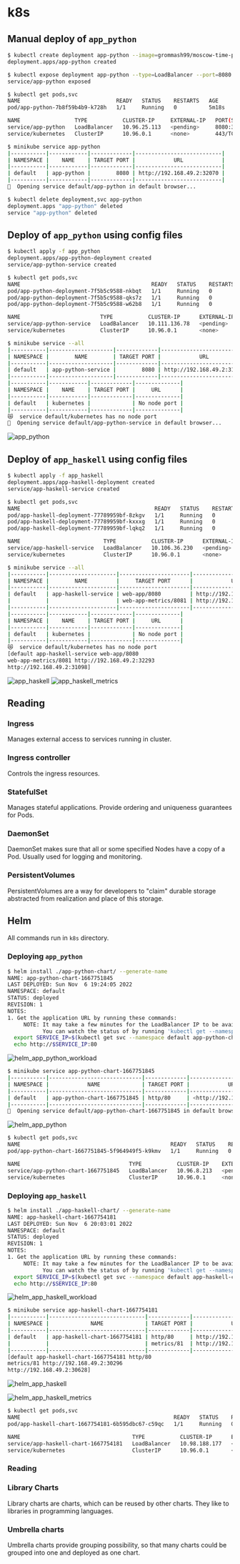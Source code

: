 # k8s

## Manual deploy of `app_python`

```bash
$ kubectl create deployment app-python --image=grommash99/moscow-time-py:latest
deployment.apps/app-python created
```

```bash
$ kubectl expose deployment app-python --type=LoadBalancer --port=8080
service/app-python exposed
```

```bash
$ kubectl get pods,svc
NAME                              READY   STATUS    RESTARTS   AGE
pod/app-python-7b8f59b4b9-k728h   1/1     Running   0          5m18s

NAME                 TYPE           CLUSTER-IP     EXTERNAL-IP   PORT(S)          AGE
service/app-python   LoadBalancer   10.96.25.113   <pending>     8080:32070/TCP   3m12s
service/kubernetes   ClusterIP      10.96.0.1      <none>        443/TCP          2d22h
```

```bash
$ minikube service app-python
|-----------|------------|-------------|---------------------------|
| NAMESPACE |    NAME    | TARGET PORT |            URL            |
|-----------|------------|-------------|---------------------------|
| default   | app-python |        8080 | http://192.168.49.2:32070 |
|-----------|------------|-------------|---------------------------|
🎉  Opening service default/app-python in default browser...
```

```bash
$ kubectl delete deployment,svc app-python
deployment.apps "app-python" deleted
service "app-python" deleted
```

## Deploy of `app_python` using config files

```bash
$ kubectl apply -f app_python
deployment.apps/app-python-deployment created
service/app-python-service created
```

```bash
$ kubectl get pods,svc
NAME                                         READY   STATUS    RESTARTS   AGE
pod/app-python-deployment-7f5b5c9588-nkbqt   1/1     Running   0          54s
pod/app-python-deployment-7f5b5c9588-qks7z   1/1     Running   0          54s
pod/app-python-deployment-7f5b5c9588-w62b8   1/1     Running   0          54s

NAME                         TYPE           CLUSTER-IP      EXTERNAL-IP   PORT(S)          AGE
service/app-python-service   LoadBalancer   10.111.136.78   <pending>     8080:31819/TCP   54s
service/kubernetes           ClusterIP      10.96.0.1       <none>        443/TCP          2d22h
```

```bash
$ minikube service --all
|-----------|--------------------|-------------|---------------------------|
| NAMESPACE |        NAME        | TARGET PORT |            URL            |
|-----------|--------------------|-------------|---------------------------|
| default   | app-python-service |        8080 | http://192.168.49.2:31819 |
|-----------|--------------------|-------------|---------------------------|
|-----------|------------|-------------|--------------|
| NAMESPACE |    NAME    | TARGET PORT |     URL      |
|-----------|------------|-------------|--------------|
| default   | kubernetes |             | No node port |
|-----------|------------|-------------|--------------|
😿  service default/kubernetes has no node port
🎉  Opening service default/app-python-service in default browser...
```

![app_python](.attachments/app_python.png)

## Deploy of `app_haskell` using config files

```bash
$ kubectl apply -f app_haskell
deployment.apps/app-haskell-deployment created
service/app-haskell-service created
```

```bash
$ kubectl get pods,svc
NAME                                          READY   STATUS    RESTARTS   AGE
pod/app-haskell-deployment-77789959bf-8zkgv   1/1     Running   0          38s
pod/app-haskell-deployment-77789959bf-kxxxg   1/1     Running   0          38s
pod/app-haskell-deployment-77789959bf-lqkq2   1/1     Running   0          38s

NAME                          TYPE           CLUSTER-IP      EXTERNAL-IP   PORT(S)                         AGE
service/app-haskell-service   LoadBalancer   10.106.36.230   <pending>     8080:32293/TCP,8081:31098/TCP   38s
service/kubernetes            ClusterIP      10.96.0.1       <none>        443/TCP                         2d23h
```

```bash
$ minikube service --all
|-----------|---------------------|----------------------|---------------------------|
| NAMESPACE |        NAME         |     TARGET PORT      |            URL            |
|-----------|---------------------|----------------------|---------------------------|
| default   | app-haskell-service | web-app/8080         | http://192.168.49.2:32293 |
|           |                     | web-app-metrics/8081 | http://192.168.49.2:31098 |
|-----------|---------------------|----------------------|---------------------------|
|-----------|------------|-------------|--------------|
| NAMESPACE |    NAME    | TARGET PORT |     URL      |
|-----------|------------|-------------|--------------|
| default   | kubernetes |             | No node port |
|-----------|------------|-------------|--------------|
😿  service default/kubernetes has no node port
[default app-haskell-service web-app/8080
web-app-metrics/8081 http://192.168.49.2:32293
http://192.168.49.2:31098]
```

![app_haskell](.attachments/app_haskell.png)
![app_haskell_metrics](.attachments/app_haskell_metrics.png)

## Reading

### Ingress

Manages external access to services running in cluster.

### Ingress controller

Controls the ingress resources.

### StatefulSet

Manages stateful applications.
Provide ordering and uniqueness guarantees for Pods.

### DaemonSet

DaemonSet makes sure that all or some specified Nodes have a copy of a Pod. Usually used for logging and monitoring.

### PersistentVolumes

PersistentVolumes are a way for developers to "claim" durable storage abstracted from realization and place of this storage.

## Helm

All commands run in `k8s` directory.

### Deploying `app_python`

```bash
$ helm install ./app-python-chart/ --generate-name
NAME: app-python-chart-1667751845
LAST DEPLOYED: Sun Nov  6 19:24:05 2022
NAMESPACE: default
STATUS: deployed
REVISION: 1
NOTES:
1. Get the application URL by running these commands:
     NOTE: It may take a few minutes for the LoadBalancer IP to be available.
           You can watch the status of by running 'kubectl get --namespace default svc -w app-python-chart-1667751845'
  export SERVICE_IP=$(kubectl get svc --namespace default app-python-chart-1667751845 --template "{{ range (index .status.loadBalancer.ingress 0) }}{{.}}{{ end }}")
  echo http://$SERVICE_IP:80
```

![helm_app_python_workload](.attachments/helm/workload-app-python.png)

```bash
$ minikube service app-python-chart-1667751845
|-----------|-----------------------------|-------------|---------------------------|
| NAMESPACE |            NAME             | TARGET PORT |            URL            |
|-----------|-----------------------------|-------------|---------------------------|
| default   | app-python-chart-1667751845 | http/80     | <http://192.168.49.2:32094> |
|-----------|-----------------------------|-------------|---------------------------|
🎉  Opening service default/app-python-chart-1667751845 in default browser...
```

![helm_app_python](.attachments/helm/app_python.png)

```bash
$ kubectl get pods,svc
NAME                                               READY   STATUS    RESTARTS   AGE
pod/app-python-chart-1667751845-5f964949f5-k9kmv   1/1     Running   0          3m54s

NAME                                  TYPE           CLUSTER-IP    EXTERNAL-IP   PORT(S)        AGE
service/app-python-chart-1667751845   LoadBalancer   10.96.8.213   <pending>     80:32094/TCP   3m54s
service/kubernetes                    ClusterIP      10.96.0.1     <none>        443/TCP        10d
```

### Deploying `app_haskell`

```bash
$ helm install ./app-haskell-chart/ --generate-name
NAME: app-haskell-chart-1667754181
LAST DEPLOYED: Sun Nov  6 20:03:01 2022
NAMESPACE: default
STATUS: deployed
REVISION: 1
NOTES:
1. Get the application URL by running these commands:
     NOTE: It may take a few minutes for the LoadBalancer IP to be available.
           You can watch the status of by running 'kubectl get --namespace default svc -w app-haskell-chart-1667754181'
  export SERVICE_IP=$(kubectl get svc --namespace default app-haskell-chart-1667754181 --template "{{ range (index .status.loadBalancer.ingress 0) }}{{.}}{{ end }}")
  echo http://$SERVICE_IP:80
```

![helm_app_haskell_workload](.attachments/helm/workload-app-haskell.png)

```bash
$ minikube service app-haskell-chart-1667754181
|-----------|------------------------------|-------------|---------------------------|
| NAMESPACE |             NAME             | TARGET PORT |            URL            |
|-----------|------------------------------|-------------|---------------------------|
| default   | app-haskell-chart-1667754181 | http/80     | http://192.168.49.2:30296 |
|           |                              | metrics/81  | http://192.168.49.2:30628 |
|-----------|------------------------------|-------------|---------------------------|
[default app-haskell-chart-1667754181 http/80
metrics/81 http://192.168.49.2:30296
http://192.168.49.2:30628]
```

![helm_app_haskell](.attachments/helm/app_haskell.png)

![helm_app_haskell_metrics](.attachments/helm/app_haskell_metrics.png)

```bash
$ kubectl get pods,svc
NAME                                                READY   STATUS    RESTARTS   AGE
pod/app-haskell-chart-1667754181-6b595dbc67-c59qc   1/1     Running   0          70s

NAME                                   TYPE           CLUSTER-IP      EXTERNAL-IP   PORT(S)                     AGE
service/app-haskell-chart-1667754181   LoadBalancer   10.98.188.177   <pending>     80:30296/TCP,81:30628/TCP   70s
service/kubernetes                     ClusterIP      10.96.0.1       <none>        443/TCP                     10d
```

### Reading

### Library Charts

Library charts are charts, which can be reused by other charts.
They like to libraries in programming languages.

### Umbrella charts

Umbrella charts provide grouping possibility, so that many charts could be
grouped into one and deployed as one chart.
